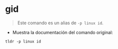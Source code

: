 # gid

> Este comando es un alias de `-p linux id`.

- Muestra la documentación del comando original:

`tldr -p linux id`
